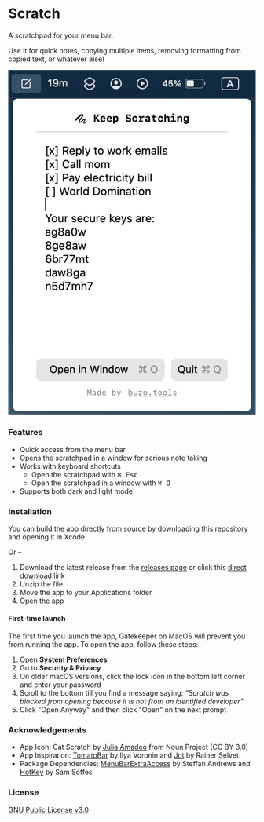 # Scratch
A scratchpad for your menu bar. 

Use it for quick notes, copying multiple items, removing formatting from copied text, or whatever else!

![Scratch](/Scratch-Screenshot.png)

### Features
- Quick access from the menu bar
- Opens the scratchpad in a window for serious note taking
- Works with keyboard shortcuts
  - Open the scratchpad with <kbd>⌘ Esc</kbd>
  - Open the scratchpad in a window with <kbd>⌘ O</kbd>
- Supports both dark and light mode

### Installation
You can build the app directly from source by downloading this repository and opening it in Xcode.

Or –
1. Download the latest release from the [releases page](https://github.com/gsidhu/Scratch/releases/latest) or click this [direct download link](https://github.com/gsidhu/Scratch/releases/download/v1.1.0/Scratch.v.1.1.0.zip)
2. Unzip the file
3. Move the app to your Applications folder
4. Open the app

#### First-time launch
The first time you launch the app, Gatekeeper on MacOS will prevent you from running the app. To open the app, follow these steps:
1. Open **System Preferences**
2. Go to **Security & Privacy**
3. On older macOS versions, click the lock icon in the bottom left corner and enter your password
4. Scroll to the bottom till you find a message saying: _"Scratch was blocked from opening because it is not from an identified developer"_
5. Click "Open Anyway" and then click "Open" on the next prompt

### Acknowledgements
- App Icon: Cat Scratch by [Julia Amadeo](https://thenounproject.com/browse/icons/term/cat-scratch/) from Noun Project (CC BY 3.0)
- App Inspiration: [TomatoBar](github.com/ivoronin/tomatobar/) by Ilya Voronin and [Jot](https://github.com/tiivik/Jot) by Rainer Selvet
- Package Dependencies: [MenuBarExtraAccess](github.com/orchetect/menubarextraaccess) by Steffan Andrews and [HotKey](github.com/soffes/HotKey) by Sam Soffes

### License
[GNU Public License v3.0](/LICENSE)